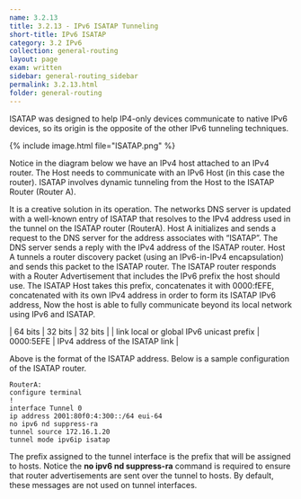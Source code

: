 ```yaml
---
name: 3.2.13
title: 3.2.13 - IPv6 ISATAP Tunneling
short-title: IPv6 ISATAP
category: 3.2 IPv6
collection: general-routing
layout: page
exam: written
sidebar: general-routing_sidebar
permalink: 3.2.13.html
folder: general-routing
---
```

ISATAP was designed to help IP4-only devices communicate to native IPv6 devices, so its origin is the opposite of the other IPv6 tunneling techniques.

{% include image.html file="ISATAP.png" %}

Notice in the diagram below we have an IPv4 host attached to an IPv4 router. The Host needs to communicate with an IPv6 Host (in this case the router). ISATAP involves dynamic tunneling from the Host to the ISATAP Router (Router A).

It is a creative solution in its operation. The networks DNS server is updated with a well-known entry of ISATAP that resolves to the IPv4 address used in the tunnel on the ISATAP router (RouterA). Host A initializes and sends a request to the DNS server for the address associates with “ISATAP”. The DNS server sends a reply with the IPv4 address of the ISATAP router. Host A tunnels a router discovery packet (using an IPv6-in-IPv4 encapsulation) and sends this packet to the ISATAP router. The ISATAP router responds with a Router Advertisement that includes the IPv6 prefix the host should use. The ISATAP Host takes this prefix, concatenates it with 0000:fEFE, concatenated with its own IPv4 address in order to form its ISATAP IPv6 address, Now the host is able to fully communicate beyond its local network using IPv6 and ISATAP.

| 64 bits | 32 bits | 32 bits |
| link local or global IPv6 unicast prefix | 0000:5EFE | IPv4 address of the ISATAP link |

Above is the format of the ISATAP address. Below is a sample configuration of the ISATAP router.
```
RouterA:
configure terminal
!
interface Tunnel 0
ip address 2001:80f0:4:300::/64 eui-64
no ipv6 nd suppress-ra
tunnel source 172.16.1.20
tunnel mode ipv6ip isatap
```
The prefix assigned to the tunnel interface is the prefix that will be assigned to hosts. Notice the **no ipv6 nd suppress-ra** command is required to ensure that router advertisements are sent over the tunnel to hosts. By default, these messages are not used on tunnel interfaces.
